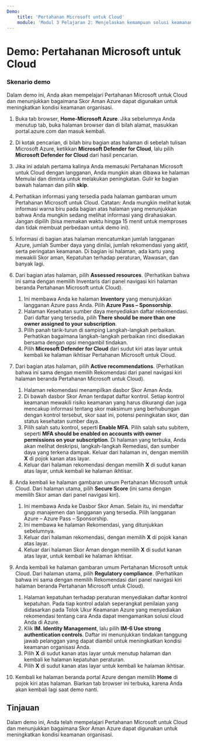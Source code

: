 ```yaml
---
Demo:
    title: 'Pertahanan Microsoft untuk Cloud'
    module: 'Modul 3 Pelajaran 2: Menjelaskan kemampuan solusi keamanan Microsoft: Menjelaskan kemampuan manajemen keamanan Azure'
---
```


# Demo: Pertahanan Microsoft untuk Cloud

### Skenario demo

Dalam demo ini, Anda akan mempelajari Pertahanan Microsoft untuk Cloud dan menunjukkan bagaimana Skor Aman Azure dapat digunakan untuk meningkatkan kondisi keamanan organisasi.

1. Buka tab browser, **Home-Microsoft Azure**.  Jika sebelumnya Anda menutup tab, buka halaman browser dan di bilah alamat, masukkan portal.azure.com dan masuk kembali.

1. Di kotak pencarian, di bilah biru bagian atas halaman di sebelah tulisan Microsoft Azure, ketikkan **Microsoft Defender for Cloud**, lalu pilih **Microsoft Defender for Cloud** dari hasil pencarian.

1. Jika ini adalah pertama kalinya Anda memasuki Pertahanan Microsoft untuk Cloud dengan langganan, Anda mungkin akan dibawa ke halaman Memulai dan diminta untuk melakukan peningkatan.  Gulir ke bagian bawah halaman dan pilih **skip**.

1. Perhatikan informasi yang tersedia pada halaman gambaran umum Pertahanan Microsoft untuk Cloud.  Catatan: Anda mungkin melihat kotak informasi warna biru pada bagian atas halaman yang menunjukkan bahwa Anda mungkin sedang melihat informasi yang dirahasiakan.  Jangan dipilih (bisa memakan waktu hingga 15 menit untuk memproses dan tidak membuat perbedaan untuk demo ini).

1. Informasi di bagian atas halaman mencatumkan jumlah langganan Azure, jumlah Sumber daya yang dinilai, jumlah rekomendasi yang aktif, serta peringatan keamanan.  Di bagian isi halaman, ada kartu yang mewakili Skor aman, Kepatuhan terhadap peraturan, Wawasan, dan banyak lagi.  

1. Dari bagian atas halaman, pilih **Assessed resources**.  (Perhatikan bahwa ini sama dengan memilih Inventaris dari panel navigasi kiri halaman beranda Pertahanan Microsoft untuk Cloud).
    1. Ini membawa Anda ke halaman **Inventory** yang menunjukkan langganan Azure pass Anda.  Pilih **Azure Pass – Sponsorship**.
    1. Halaman Kesehatan sumber daya menyediakan daftar rekomendasi.  Dari daftar yang tersedia, pilih **There should be more than one owner assigned to your subscription**.
    1. Pilih panah tarik-turun di samping Langkah-langkah perbaikan. Perhatikan bagaimana langkah-langkah perbaikan rinci disediakan bersama dengan opsi mengambil tindakan.  
    1. Pilih **Microsoft Defender for Cloud** dari sudut kiri atas layar untuk kembali ke halaman ikhtisar Pertahanan Microsoft untuk Cloud.

1. Dari bagian atas halaman, pilih **Active recommendations**.  (Perhatikan bahwa ini sama dengan memilih Rekomendasi dari panel navigasi kiri halaman beranda Pertahanan Microsoft untuk Cloud).
    1. Halaman rekomendasi menampilkan dasbor Skor Aman Anda.
    1. Di bawah dasbor Skor Aman terdapat daftar kontrol. Setiap kontrol keamanan mewakili risiko keamanan yang harus dikurangi dan juga mencakup informasi tentang skor maksimum yang berhubungan dengan kontrol tersebut, skor saat ini, potensi peningkatan skor, dan status kesehatan sumber daya.  
    1. Pilih salah satu kontrol, seperti **Enable MFA**.  Pilih salah satu subitem, seperti **MFA should be enabled on accounts with owner permissions on your subscription**.  Di halaman yang terbuka, Anda akan melihat deskripsi, langkah-langkah Remediasi, dan sumber daya yang terkena dampak. Keluar dari halaman ini, dengan memilih **X** di pojok kanan atas layar.
    1. Keluar dari halaman rekomendasi dengan memilih **X** di sudut kanan atas layar, untuk kembali ke halaman ikhtisar.

1. Anda kembali ke halaman gambaran umum Pertahanan Microsoft untuk Cloud.  Dari halaman utama, pilih **Secure Score** (ini sama dengan memilih Skor aman dari panel navigasi kiri).
    1. Ini membawa Anda ke Dasbor Skor Aman.  Selain itu, ini mendaftar grup manajemen dan langganan yang tersedia.  Pilih langganan Azure – Azure Pass – Sponsorship.
    1. Ini membawa ke halaman Rekomendasi, yang ditunjukkan sebelumnya.
    1. Keluar dari halaman rekomendasi, dengan memilih **X** di pojok kanan atas layar.
    1. Keluar dari halaman Skor Aman dengan memilih **X** di sudut kanan atas layar, untuk kembali ke halaman ikhtisar.

1. Anda kembali ke halaman gambaran umum Pertahanan Microsoft untuk Cloud.  Dari halaman utama, pilih **Regulatory compliance**. (Perhatikan bahwa ini sama dengan memilih Rekomendasi dari panel navigasi kiri halaman beranda Pertahanan Microsoft untuk Cloud).
    1. Halaman kepatuhan terhadap peraturan menyediakan daftar kontrol kepatuhan.  Pada tiap kontrol adalah seperangkat penilaian yang didasarkan pada Tolok Ukur Keamanan Azure yang menyediakan rekomendasi tentang cara Anda dapat mengamankan solusi cloud Anda di Azure.
    1. Klik **IM. Identity Management**, lalu pilih **IM-6 Use strong authentication controls**.  Daftar ini menunjukkan tindakan tanggung jawab pelanggan yang dapat diambil untuk meningkatkan kondisi keamanan organisasi Anda.
    1. Pilih **X** di sudut kanan atas layar untuk menutup halaman dan kembali ke halaman kepatuhan peraturan.
    1. Pilih **X** di sudut kanan atas layar untuk kembali ke halaman ikhtisar.

1. Kembali ke halaman beranda portal Azure dengan memilih **Home** di pojok kiri atas halaman.  Biarkan tab browser ini terbuka, karena Anda akan kembali lagi saat demo nanti.

## Tinjauan

Dalam demo ini, Anda telah mempelajari Pertahanan Microsoft untuk Cloud dan menunjukkan bagaimana Skor Aman Azure dapat digunakan untuk meningkatkan kondisi keamanan organisasi.

